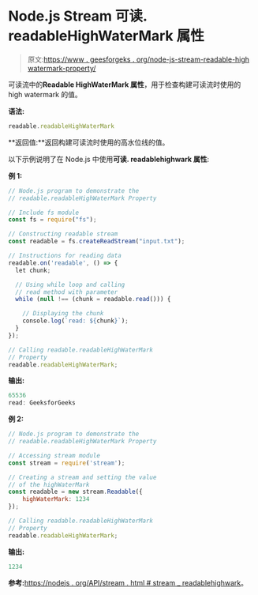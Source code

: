 # Node.js Stream 可读. readableHighWaterMark 属性

> 原文:[https://www . geesforgeks . org/node-js-stream-readable-high watermark-property/](https://www.geeksforgeeks.org/node-js-stream-readable-readablehighwatermark-property/)

可读流中的**Readable HighWaterMark 属性**，用于检查构建可读流时使用的 high watermark 的值。

**语法:**

```js
readable.readableHighWaterMark
```

**返回值:**返回构建可读流时使用的高水位线的值。

以下示例说明了在 Node.js 中使用**可读. readablehighwark 属性**:

**例 1:**

```js
// Node.js program to demonstrate the     
// readable.readableHighWaterMark Property  

// Include fs module
const fs = require("fs");

// Constructing readable stream
const readable = fs.createReadStream("input.txt");

// Instructions for reading data
readable.on('readable', () => {
  let chunk;

  // Using while loop and calling
  // read method with parameter
  while (null !== (chunk = readable.read())) {

    // Displaying the chunk
    console.log(`read: ${chunk}`);
  }
});

// Calling readable.readableHighWaterMark
// Property
readable.readableHighWaterMark;
```

**输出:**

```js
65536
read: GeeksforGeeks

```

**例 2:**

```js
// Node.js program to demonstrate the     
// readable.readableHighWaterMark Property

// Accessing stream module
const stream = require('stream');

// Creating a stream and setting the value
// of the highWaterMark
const readable = new stream.Readable({
    highWaterMark: 1234
});

// Calling readable.readableHighWaterMark 
// Property
readable.readableHighWaterMark;
```

**输出:**

```js
1234
```

**参考:**[https://nodejs . org/API/stream . html # stream _ readablehighwark](https://nodejs.org/api/stream.html#stream_readable_readablehighwatermark)。